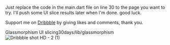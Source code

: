 Just replace the code in the main.dart file on line 30 to the page you want to try. I'll push some UI slice results later when I'm done. good luck.

Support me on <a target="_blank" href="https://dribbble.com/raihan_januar">Dribbble</a> by giving likes and comments, thank you.

Glassmorphism UI slicing30days/lib/glassmorphism
![Dribbble shot HD - 2 (1)](https://user-images.githubusercontent.com/71952241/191498868-cd9dd154-e39f-4f96-9c5f-72124e99f44f.png)

